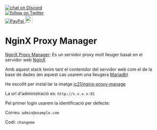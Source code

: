 
<a href="https://discord.gg/ahVq54p">
<img src="https://img.shields.io/discord/667340023829626920?logo=discord" alt="chat on Discord">
</br> 
<a href="https://twitter.com/4xsample/follow?screen_name=shields_io">
<img src="https://img.shields.io/twitter/follow/4xsample?style=social&logo=twitter" alt="follow on Twitter"></br>
<a href="https://www.paypal.com/donate/?hosted_button_id=EFVMSRHVBNJP4">
<img src="https://img.shields.io/badge/PayPal-00457C?style=for-the-badge&logo=paypal&logoColor=white" alt="PayPal">
<img src="https://img.shields.io/badge/Hack-The%20Planet-orange" alt="Hack the planet" height=24>
</a>

# NginX Proxy Manager

[NginX Proxy Manager](https://nginxproxymanager.com): Es un servidor proxy molt lleuger basat en el servidor web [NginX](https://www.nginx.com)

Amb aquest stack tenim tant el contenidor del servidor web com el de la base de dades (en aquest cas usarem una lleugera [Mariadb](https://mariadb.org))

He escollit per instal·lar la imatge [jc21/nginx-proxy-manage](https://hub.docker.com/r/jc21/nginx-proxy-manager)

La url d'administració es: `http://x.x.x.x:81`

Pel primer login usarem la identificació per defecte:

Correu: `admin@example.com`

Codi:   `changeme`
